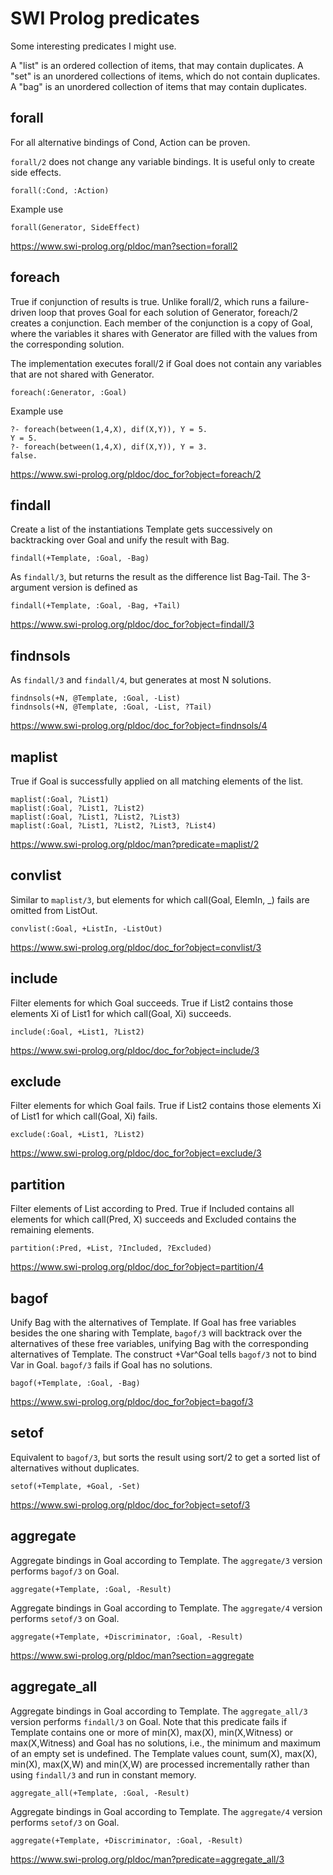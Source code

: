 # SWI Prolog predicates

Some interesting predicates I might use.

A "list" is an ordered collection of items, that may contain duplicates. 
A "set" is an unordered collections of items, which do not contain duplicates.
A "bag" is an unordered collection of items that may contain duplicates.

## forall

For all alternative bindings of Cond, Action can be proven.

`forall/2` does not change any variable bindings. It is useful only to create side effects.

    forall(:Cond, :Action)
    
Example use

    forall(Generator, SideEffect)     
    
https://www.swi-prolog.org/pldoc/man?section=forall2    

## foreach

True if conjunction of results is true. Unlike forall/2, which runs a failure-driven loop that proves Goal for each solution of Generator, foreach/2 creates a conjunction. Each member of the conjunction is a copy of Goal, where the variables it shares with Generator are filled with the values from the corresponding solution.

The implementation executes forall/2 if Goal does not contain any variables that are not shared with Generator.
    
    foreach(:Generator, :Goal)
    
Example use

    ?- foreach(between(1,4,X), dif(X,Y)), Y = 5.
    Y = 5.
    ?- foreach(between(1,4,X), dif(X,Y)), Y = 3.
    false.    

https://www.swi-prolog.org/pldoc/doc_for?object=foreach/2    

## findall

Create a list of the instantiations Template gets successively on backtracking over Goal and unify the result with Bag. 
    
    findall(+Template, :Goal, -Bag)
    
As `findall/3`, but returns the result as the difference list Bag-Tail. The 3-argument version is defined as    
    
    findall(+Template, :Goal, -Bag, +Tail)

https://www.swi-prolog.org/pldoc/doc_for?object=findall/3

## findnsols

As `findall/3` and `findall/4`, but generates at most N solutions.

    findnsols(+N, @Template, :Goal, -List)
    findnsols(+N, @Template, :Goal, -List, ?Tail)

https://www.swi-prolog.org/pldoc/doc_for?object=findnsols/4

## maplist

True if Goal is successfully applied on all matching elements of the list.

    maplist(:Goal, ?List1)
    maplist(:Goal, ?List1, ?List2)
    maplist(:Goal, ?List1, ?List2, ?List3)
    maplist(:Goal, ?List1, ?List2, ?List3, ?List4)

https://www.swi-prolog.org/pldoc/man?predicate=maplist/2

## convlist

Similar to `maplist/3`, but elements for which call(Goal, ElemIn, _) fails are omitted from ListOut.

    convlist(:Goal, +ListIn, -ListOut)
    
https://www.swi-prolog.org/pldoc/doc_for?object=convlist/3    

## include

Filter elements for which Goal succeeds. True if List2 contains those elements Xi of List1 for which call(Goal, Xi) succeeds.

    include(:Goal, +List1, ?List2)
    
https://www.swi-prolog.org/pldoc/doc_for?object=include/3

## exclude

Filter elements for which Goal fails. True if List2 contains those elements Xi of List1 for which call(Goal, Xi) fails.

    exclude(:Goal, +List1, ?List2)
    
https://www.swi-prolog.org/pldoc/doc_for?object=exclude/3        

## partition

Filter elements of List according to Pred. True if Included contains all elements for which call(Pred, X) succeeds and Excluded contains the remaining elements.    

    partition(:Pred, +List, ?Included, ?Excluded)

https://www.swi-prolog.org/pldoc/doc_for?object=partition/4

## bagof

Unify Bag with the alternatives of Template. If Goal has free variables besides the one sharing with Template, `bagof/3` will backtrack over the alternatives of these free variables, unifying Bag with the corresponding alternatives of Template. The construct +Var^Goal tells `bagof/3` not to bind Var in Goal. `bagof/3` fails if Goal has no solutions.    

    bagof(+Template, :Goal, -Bag)        
    
https://www.swi-prolog.org/pldoc/doc_for?object=bagof/3

## setof

Equivalent to `bagof/3`, but sorts the result using sort/2 to get a sorted list of alternatives without duplicates.

    setof(+Template, +Goal, -Set)
    
https://www.swi-prolog.org/pldoc/doc_for?object=setof/3

## aggregate

Aggregate bindings in Goal according to Template. The `aggregate/3` version performs `bagof/3` on Goal.

    aggregate(+Template, :Goal, -Result)
    
Aggregate bindings in Goal according to Template. The `aggregate/4` version performs `setof/3` on Goal.    
    
    aggregate(+Template, +Discriminator, :Goal, -Result)

https://www.swi-prolog.org/pldoc/man?section=aggregate

## aggregate_all

Aggregate bindings in Goal according to Template. The `aggregate_all/3` version performs `findall/3` on Goal. Note that this predicate fails if Template contains one or more of min(X), max(X), min(X,Witness) or max(X,Witness) and Goal has no solutions, i.e., the minimum and maximum of an empty set is undefined.
The Template values count, sum(X), max(X), min(X), max(X,W) and min(X,W) are processed incrementally rather than using `findall/3` and run in constant memory.

    aggregate_all(+Template, :Goal, -Result)
    
Aggregate bindings in Goal according to Template. The `aggregate/4` version performs `setof/3` on Goal.    
    
    aggregate(+Template, +Discriminator, :Goal, -Result)
    
https://www.swi-prolog.org/pldoc/man?predicate=aggregate_all/3
